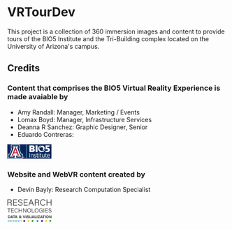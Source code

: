 # VRTourDev

This project is a collection of 360 immersion images and content to provide tours of the BIO5 Institute and the Tri-Building complex located on the University of Arizona's campus.

## Credits

### Content that comprises the BIO5 Virtual Reality Experience is made avaiable by 
 
* Amy Randall: Manager, Marketing / Events
* Lomax Boyd: Manager, Infrastructure Services
* Deanna R Sanchez: Graphic Designer, Senior
* Eduardo Contreras: 

<img src="resources/credit_logo.png" width="20%">


### Website and WebVR content created by 

* Devin Bayly: Research Computation Specialist 


<img src="resources/rt_dv_logo.png" width="20%" >
